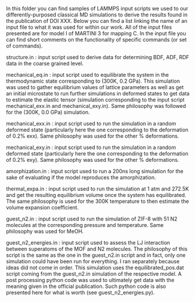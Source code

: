 In this folder you can find samples of LAMMPS input scripts we used to our differently-purposed classical MD simulations to derive the results found in the publication of DOI XXX.
Below you can find a list linking the name of an input file to what it was used for within our work. All of the input files presented are for model I of MARTINI 3 for mapping C. In the input file you can find short comments on the functionality of specific commands (or set of commands).

structure.in : input script used to derive data for determining BDF, ADF, RDF data in the coarse grained level.

mechanical_eq.in : input script used to equilibrate the system in the thermodynamic state corresponding to (300K, 0.2 GPa). This simulation was used to gather equilibrium values of lattice parameters as well as get an initial microstate to run further simulations in deformed states to get data to estimate the elastic tensor (simulation corresponding to the input script mechanical_exx.in and mechanical_exy.in). Same philosophy was followed for the (300K, 0.0 GPa) simulation.

mechanical_exx.in : input script used to run the simulation in a random deformed state (particularly here the one corresponding to the deformation of 0.2% exx). Same philosophy was used for the other % deformations.

mechanical_exy.in : input script used to run the simulation in a random deformed state (particularly here the one corresponding to the deformation of 0.2% exy). Same philosophy was used for the other % deformations.

amorphization.in : input script used to run a 200ns long simulation for the sake of evaluating if the model reproduces the amorphization.

thermal_expa.in : input script used to run the simulation at 1 atm and 272.5K and get the resulting equilibrium volume once the system has equilibrated. The same philosophy is used for the 300K temperature to then estimate the volume expansion coefficient.

guest_n2.in : input script used to run the simulation of ZIF-8 with 51 N2 molecules at the corresponding pressure and temperature. Same philosophy was used for MeOH.

guest_n2_energies.in : input script used to assess the LJ interaction between superatoms of the MOF and N2 molecules. The philosophy of this script is the same as the one in the guest_n2.in script and in fact, only one simulation could have been run for everything. I ran separately because ideas did not come in order. This simulation uses the equilibrated_pos.dat script coming from the guest_n2.in simulation of the respective model. A post processing python code was used to ultimately get data with the meaning given in the official publication. Such python code is also presented here for what is worth (see guest_n2_energies.py).

